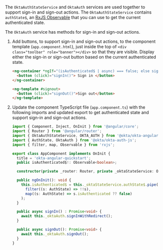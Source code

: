 The `OktaAuthStateService` and `OktaAuth` services are used together to support sign-in and sign-out actions. The `OktaAuthStateService` contains `authState$`, an [RxJS Observable](https://rxjs.dev/guide/observable) that you can use to get the current authenticated state.

The `OktaAuth` service has methods for sign-in and sign-out actions.

1. Add buttons, to support sign-in and sign-out actions, to the component template (`app.component.html`), just inside the top of `<div class="toolbar" role="banner"></div>` so that they are visible. Display either the sign-in or sign-out button based on the current authenticated state.

   ```html
   <ng-container *ngIf="(isAuthenticated$ | async) === false; else signout">
     <button (click)="signIn()"> Sign in </button>
   </ng-container>

   <ng-template #signout>
     <button (click)="signOut()">Sign out</button>
   </ng-template>
   ```

2. Update the component TypeScript file (`app.component.ts`) with the following imports and updated export to get authenticated state and support sign-in and sign-out actions.

   ```ts
   import { Component, Inject, OnInit } from '@angular/core';
   import { Router } from '@angular/router';
   import { OktaAuthStateService, OKTA_AUTH } from '@okta/okta-angular';
   import { AuthState, OktaAuth } from '@okta/okta-auth-js';
   import { filter, map, Observable } from 'rxjs';

   export class AppComponent implements OnInit {
     title = 'okta-angular-quickstart';
     public isAuthenticated$!: Observable<boolean>;

     constructor(private _router: Router, private _oktaStateService: OktaAuthStateService, @Inject(OKTA_AUTH) private _oktaAuth: OktaAuth) { }

     public ngOnInit(): void {
       this.isAuthenticated$ = this._oktaStateService.authState$.pipe(
         filter((s: AuthState) => !!s),
         map((s: AuthState) => s.isAuthenticated ?? false)
       );
     }

     public async signIn() : Promise<void> {
       await this._oktaAuth.signInWithRedirect();
     }

     public async signOut(): Promise<void> {
       await this._oktaAuth.signOut();
     }
   }
   ```
